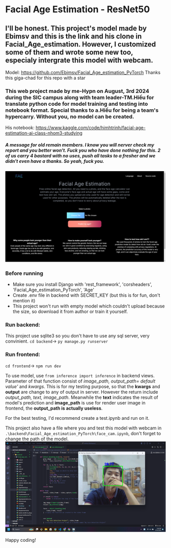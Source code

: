 # Facial Age Estimation - ResNet50

## I'll be honest. This project's model made by Ebimsv and this is the link and his clone in Facial_Age_estimation. However, I customized some of them and wrote some new too, especialy intergrate this model with webcam.
Model: https://github.com/Ebimsv/Facial_Age_estimation_PyTorch
Thanks this giga-chad for this repo with a star

### This web project made by me-Hypn on August, 3rd 2024 during the SIC campus along with team leader-TM.Hiếu for translate python code for model training and testing into notebook format. Special thanks to a.Hiếu for being a team's hypercarry. Without you, no model can be created. 

His notebook: https://www.kaggle.com/code/himhtrinh/facial-age-estimation-ai-class-nhom3-studying

##### A message for old remain members. I know you will nerver check my report and you better won't. Fuck you who have done nothing for this. 2 of us carry 4 bastard with no uses, push all tasks to a fresher and we didn't even have a thanks. So yeah, fuck you.

![alt text](./AI%20Templates%20for%20Capstone%20Project/Screenshot%20(534).png)

### Before running
- Make sure you install Django with
    'rest_framework',
    'corsheaders',
    'Facial_Age_estimation_PyTorch',
    'Age'
- Create .env file in backend with SECRET_KEY (but this is for fun, don't mention it)
- This project won't run with empty model which couldn't upload because the size, so download it from author or train it yourself.

### Run backend:
This project use sqlite3 so you don't have to use any sql server, very convinient.
`cd backend`-> `py manage.py runserver`

### Run frontend:

`cd frontend`-> `npm run dev`

To use model, use `from inference import inference` in backend views. Parameter of that function consist of *image_path, output_path= default value'* and *kwargs*. This is for my testing purpose, so that the **kwargs** and **output** are change to any of output in server. However the return include *output_path, text, image_path*. Meanwhile the **text** indicates the result of model's prediction and **image_path** is use for render user image in frontend, the **output_path is actually useless**.

For the best testing, I'd recommend create a test.ipynb and run on it.

This project also have a file where you and test this model with webcam in `.\backend\Facial_Age_estimation_PyTorch\face_cam.ipynb`, don't forget to change the path of the model.
![alt text](./AI%20Templates%20for%20Capstone%20Project/hih.png)

Happy coding!
